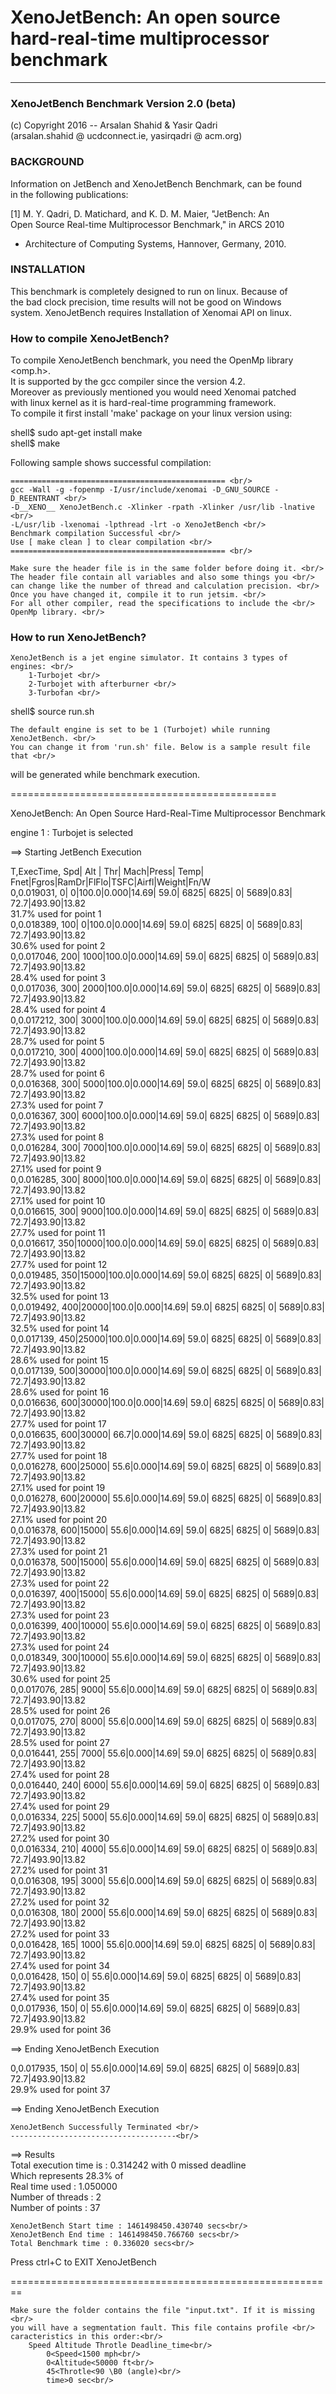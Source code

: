 # XenoJetBench: An open source hard-real-time multiprocessor benchmark
---------------------------
### XenoJetBench Benchmark Version 2.0 (beta)

(c) Copyright 2016 -- Arsalan Shahid & Yasir Qadri <br/>
(arsalan.shahid @ ucdconnect.ie, yasirqadri @ acm.org) <br/>

### BACKGROUND

Information on JetBench and XenoJetBench Benchmark, can be found <br/>
in the following publications: <br/>
  
[1]	M. Y. Qadri, D. Matichard, and K. D. M. Maier, "JetBench: An <br/>
Open Source Real-time Multiprocessor Benchmark," in ARCS 2010 <br/>
- Architecture of Computing Systems, Hannover, Germany, 2010. <br/>
    
### INSTALLATION

This benchmark is completely designed to run on linux. Because of <br/>
the bad clock precision, time results will not be good on Windows <br/>
system. XenoJetBench requires Installation of Xenomai API on linux. <br/>


### How to compile XenoJetBench?

  To compile XenoJetBench benchmark, you need the OpenMp library <omp.h>.<br/>
	It is supported by the gcc compiler since the version 4.2. <br/>
	Moreover as previously mentioned you would need Xenomai patched <br/>
	with linux kernel as it is hard-real-time programming framework. <br/>
	To compile it first install 'make' package on your linux version using: <br/>
		
shell$ sudo apt-get install make <br/>
shell$ make <br/>

Following sample shows successful compilation: <br/>

	================================================ <br/>
	gcc -Wall -g -fopenmp -I/usr/include/xenomai -D_GNU_SOURCE -D_REENTRANT <br/>
	-D__XENO__ XenoJetBench.c -Xlinker -rpath -Xlinker /usr/lib -lnative <br/>
	-L/usr/lib -lxenomai -lpthread -lrt -o XenoJetBench <br/>
	Benchmark compilation Successful <br/>
	Use [ make clean ] to clear compilation <br/>
	================================================ <br/>

	Make sure the header file is in the same folder before doing it. <br/>
	The header file contain all variables and also some things you <br/>
	can change like the number of thread and calculation precision. <br/>
	Once you have changed it, compile it to run jetsim. <br/>
	For all other compiler, read the specifications to include the <br/>
	OpenMp library. <br/>


### How to run XenoJetBench?

	XenoJetBench is a jet engine simulator. It contains 3 types of engines: <br/>
		1-Turbojet <br/>
		2-Turbojet with afterburner <br/>
		3-Turbofan <br/>

shell$ source run.sh
	
	The default engine is set to be 1 (Turbojet) while running XenoJetBench. <br/>
	You can change it from 'run.sh' file. Below is a sample result file that <br/>
  will be generated while benchmark execution. <br/>

============================================== <br/>

XenoJetBench: An Open Source Hard-Real-Time Multiprocessor Benchmark <br/>

engine 1 : Turbojet is selected <br/>

 ==> Starting JetBench Execution <br/>

T,ExecTime,  Spd| Alt |  Thr| Mach|Press| Temp| Fnet|Fgros|RamDr|FlFlo|TSFC|Airfl|Weight|Fn/W <br/>
0,0.019031,    0|    0|100.0|0.000|14.69| 59.0| 6825| 6825|    0| 5689|0.83| 72.7|493.90|13.82 <br/>
     31.7% used for point 1<br/>
0,0.018389,  100|    0|100.0|0.000|14.69| 59.0| 6825| 6825|    0| 5689|0.83| 72.7|493.90|13.82<br/>
     30.6% used for point 2<br/>
0,0.017046,  200| 1000|100.0|0.000|14.69| 59.0| 6825| 6825|    0| 5689|0.83| 72.7|493.90|13.82<br/>
     28.4% used for point 3<br/>
0,0.017036,  300| 2000|100.0|0.000|14.69| 59.0| 6825| 6825|    0| 5689|0.83| 72.7|493.90|13.82<br/>
     28.4% used for point 4<br/>
0,0.017212,  300| 3000|100.0|0.000|14.69| 59.0| 6825| 6825|    0| 5689|0.83| 72.7|493.90|13.82<br/>
     28.7% used for point 5<br/>
0,0.017210,  300| 4000|100.0|0.000|14.69| 59.0| 6825| 6825|    0| 5689|0.83| 72.7|493.90|13.82<br/>
     28.7% used for point 6<br/>
0,0.016368,  300| 5000|100.0|0.000|14.69| 59.0| 6825| 6825|    0| 5689|0.83| 72.7|493.90|13.82<br/>
     27.3% used for point 7<br/>
0,0.016367,  300| 6000|100.0|0.000|14.69| 59.0| 6825| 6825|    0| 5689|0.83| 72.7|493.90|13.82<br/>
     27.3% used for point 8<br/>
0,0.016284,  300| 7000|100.0|0.000|14.69| 59.0| 6825| 6825|    0| 5689|0.83| 72.7|493.90|13.82<br/>
     27.1% used for point 9<br/>
0,0.016285,  300| 8000|100.0|0.000|14.69| 59.0| 6825| 6825|    0| 5689|0.83| 72.7|493.90|13.82<br/>
     27.1% used for point 10<br/>
0,0.016615,  300| 9000|100.0|0.000|14.69| 59.0| 6825| 6825|    0| 5689|0.83| 72.7|493.90|13.82<br/>
     27.7% used for point 11<br/>
0,0.016617,  350|10000|100.0|0.000|14.69| 59.0| 6825| 6825|    0| 5689|0.83| 72.7|493.90|13.82<br/>
     27.7% used for point 12<br/>
0,0.019485,  350|15000|100.0|0.000|14.69| 59.0| 6825| 6825|    0| 5689|0.83| 72.7|493.90|13.82<br/>
     32.5% used for point 13<br/>
0,0.019492,  400|20000|100.0|0.000|14.69| 59.0| 6825| 6825|    0| 5689|0.83| 72.7|493.90|13.82<br/>
     32.5% used for point 14<br/>
0,0.017139,  450|25000|100.0|0.000|14.69| 59.0| 6825| 6825|    0| 5689|0.83| 72.7|493.90|13.82<br/>
     28.6% used for point 15<br/>
0,0.017139,  500|30000|100.0|0.000|14.69| 59.0| 6825| 6825|    0| 5689|0.83| 72.7|493.90|13.82<br/>
     28.6% used for point 16<br/>
0,0.016636,  600|30000|100.0|0.000|14.69| 59.0| 6825| 6825|    0| 5689|0.83| 72.7|493.90|13.82<br/>
     27.7% used for point 17<br/>
0,0.016635,  600|30000| 66.7|0.000|14.69| 59.0| 6825| 6825|    0| 5689|0.83| 72.7|493.90|13.82<br/>
     27.7% used for point 18<br/>
0,0.016278,  600|25000| 55.6|0.000|14.69| 59.0| 6825| 6825|    0| 5689|0.83| 72.7|493.90|13.82<br/>
     27.1% used for point 19<br/>
0,0.016278,  600|20000| 55.6|0.000|14.69| 59.0| 6825| 6825|    0| 5689|0.83| 72.7|493.90|13.82<br/>
     27.1% used for point 20<br/>
0,0.016378,  600|15000| 55.6|0.000|14.69| 59.0| 6825| 6825|    0| 5689|0.83| 72.7|493.90|13.82<br/>
     27.3% used for point 21<br/>
0,0.016378,  500|15000| 55.6|0.000|14.69| 59.0| 6825| 6825|    0| 5689|0.83| 72.7|493.90|13.82<br/>
     27.3% used for point 22<br/>
0,0.016397,  400|15000| 55.6|0.000|14.69| 59.0| 6825| 6825|    0| 5689|0.83| 72.7|493.90|13.82<br/>
     27.3% used for point 23<br/>
0,0.016399,  400|10000| 55.6|0.000|14.69| 59.0| 6825| 6825|    0| 5689|0.83| 72.7|493.90|13.82<br/>
     27.3% used for point 24<br/>
0,0.018349,  300|10000| 55.6|0.000|14.69| 59.0| 6825| 6825|    0| 5689|0.83| 72.7|493.90|13.82<br/>
     30.6% used for point 25<br/>
0,0.017076,  285| 9000| 55.6|0.000|14.69| 59.0| 6825| 6825|    0| 5689|0.83| 72.7|493.90|13.82<br/>
     28.5% used for point 26<br/>
0,0.017075,  270| 8000| 55.6|0.000|14.69| 59.0| 6825| 6825|    0| 5689|0.83| 72.7|493.90|13.82<br/>
     28.5% used for point 27<br/>
0,0.016441,  255| 7000| 55.6|0.000|14.69| 59.0| 6825| 6825|    0| 5689|0.83| 72.7|493.90|13.82<br/>
     27.4% used for point 28<br/>
0,0.016440,  240| 6000| 55.6|0.000|14.69| 59.0| 6825| 6825|    0| 5689|0.83| 72.7|493.90|13.82<br/>
     27.4% used for point 29<br/>
0,0.016334,  225| 5000| 55.6|0.000|14.69| 59.0| 6825| 6825|    0| 5689|0.83| 72.7|493.90|13.82<br/>
     27.2% used for point 30<br/>
0,0.016334,  210| 4000| 55.6|0.000|14.69| 59.0| 6825| 6825|    0| 5689|0.83| 72.7|493.90|13.82<br/>
     27.2% used for point 31<br/>
0,0.016308,  195| 3000| 55.6|0.000|14.69| 59.0| 6825| 6825|    0| 5689|0.83| 72.7|493.90|13.82<br/>
     27.2% used for point 32<br/>
0,0.016308,  180| 2000| 55.6|0.000|14.69| 59.0| 6825| 6825|    0| 5689|0.83| 72.7|493.90|13.82<br/>
     27.2% used for point 33<br/>
0,0.016428,  165| 1000| 55.6|0.000|14.69| 59.0| 6825| 6825|    0| 5689|0.83| 72.7|493.90|13.82<br/>
     27.4% used for point 34<br/>
0,0.016428,  150|    0| 55.6|0.000|14.69| 59.0| 6825| 6825|    0| 5689|0.83| 72.7|493.90|13.82<br/>
     27.4% used for point 35<br/>
0,0.017936,  150|    0| 55.6|0.000|14.69| 59.0| 6825| 6825|    0| 5689|0.83| 72.7|493.90|13.82<br/>
     29.9% used for point 36<br/>

==> Ending XenoJetBench Execution <br/>

0,0.017935,  150|    0| 55.6|0.000|14.69| 59.0| 6825| 6825|    0| 5689|0.83| 72.7|493.90|13.82 <br/>
     29.9% used for point 37<br/>

==> Ending XenoJetBench Execution <br/>

    XenoJetBench Successfully Terminated <br/>
    -------------------------------------<br/>
==> Results<br/>
    Total execution time is : 0.314242 with 0 missed deadline<br/>
    Which represents 28.3% of<br/>
    Real time used : 1.050000<br/>
    Number of threads : 2<br/>
    Number of points : 37<br/>

    XenoJetBench Start time : 1461498450.430740 secs<br/>
    XenoJetBench End time : 1461498450.766760 secs<br/>
    Total Benchmark time : 0.336020 secs<br/>

Press ctrl+C to EXIT XenoJetBench <br/>
 
========================================================<br/>

	Make sure the folder contains the file "input.txt". If it is missing <br/>
	you will have a segmentation fault. This file contains profile <br/>
	caracteristics in this order:<br/>
		Speed Altitude Throtle Deadline_time<br/>
			0<Speed<1500 mph<br/>
			0<Altitude<50000 ft<br/>
			45<Throtle<90 \B0 (angle)<br/>
			time>0 sec<br/>


